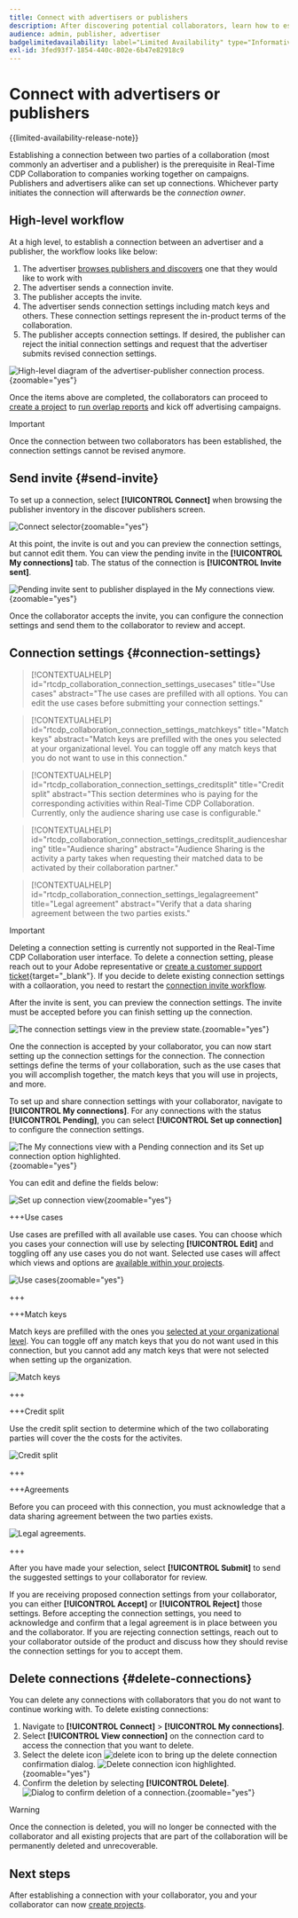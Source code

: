 ```yaml
---
title: Connect with advertisers or publishers
description: After discovering potential collaborators, learn how to establish connections and start collaborating on projects.
audience: admin, publisher, advertiser
badgelimitedavailability: label="Limited Availability" type="Informative" url="https://helpx.adobe.com/legal/product-descriptions/real-time-customer-data-platform-collaboration.html newtab=true"
exl-id: 3fed93f7-1854-440c-802e-6b47e82918c9
---
```

# Connect with advertisers or publishers

{{limited-availability-release-note}}

Establishing a connection between two parties of a collaboration (most commonly an advertiser and a publisher) is the prerequisite in Real-Time CDP Collaboration to companies working together on campaigns. Publishers and advertisers alike can set up connections. Whichever party initiates the connection will afterwards be the *connection owner*. 

## High-level workflow

At a high level, to establish a connection between an advertiser and a publisher, the workflow looks like below:

1. The advertiser [browses publishers and discovers](/help/guide/connect/discover-publishers.md) one that they would like to work with 
2. The advertiser sends a connection invite.
3. The publisher accepts the invite.
4. The advertiser sends connection settings including match keys and others. These connection settings represent the in-product terms of the collaboration.
5. The publisher accepts connection settings. If desired, the publisher can reject the initial connection settings and request that the advertiser submits revised connection settings.

![High-level diagram of the advertiser-publisher connection process.](/help/assets/connect/establish-connection/advertiser-publisher-connection-process.png){zoomable="yes"}

Once the items above are completed, the collaborators can proceed to [create a project](/help/guide/collaborate/manage-projects.md#create-project) to [run overlap reports](/help/guide/collaborate/discover.md) and kick off advertising campaigns.

>[!IMPORTANT]
>
>Once the connection between two collaborators has been established, the connection settings cannot be revised anymore. 

## Send invite {#send-invite}

To set up a connection, select **[!UICONTROL Connect]** when browsing the publisher inventory in the discover publishers screen.

![Connect selector](/help/assets/connect/establish-connection/connect-selection.png){zoomable="yes"}

At this point, the invite is out and you can preview the connection settings, but cannot edit them. You can view the pending invite in the **[!UICONTROL My connections]** tab. The status of the connection is **[!UICONTROL Invite sent]**.

![Pending invite sent to publisher displayed in the My connections view.](/help/assets/connect/establish-connection/pending-invite-sent.png){zoomable="yes"}

Once the collaborator accepts the invite, you can configure the connection settings and send them to the collaborator to review and accept.  

## Connection settings {#connection-settings}

>[!CONTEXTUALHELP]
>id="rtcdp_collaboration_connection_settings_usecases"
>title="Use cases"
>abstract="The use cases are prefilled with all options. You can edit the use cases before submitting your connection settings."

>[!CONTEXTUALHELP]
>id="rtcdp_collaboration_connection_settings_matchkeys"
>title="Match keys"
>abstract="Match keys are prefilled with the ones you selected at your organizational level. You can toggle off any match keys that you do not want to use in this connection."

>[!CONTEXTUALHELP]
>id="rtcdp_collaboration_connection_settings_creditsplit"
>title="Credit split"
>abstract="This section determines who is paying for the corresponding activities within Real-Time CDP Collaboration. Currently, only the audience sharing use case is configurable."

>[!CONTEXTUALHELP]
>id="rtcdp_collaboration_connection_settings_creditsplit_audiencesharing"
>title="Audience sharing"
>abstract="Audience Sharing is the activity a party takes when requesting their matched data to be activated by their collaboration partner."

>[!CONTEXTUALHELP]
>id="rtcdp_collaboration_connection_settings_legalagreement"
>title="Legal agreement"
>abstract="Verify that a data sharing agreement between the two parties exists."

>[!IMPORTANT]
>
>Deleting a connection setting is currently not supported in the Real-Time CDP Collaboration user interface. To delete a connection setting, please reach out to your Adobe representative or [create a customer support ticket](https://experienceleague.adobe.com/home?lang=en&support-tab=open-ticket#support){target="_blank"}. If you decide to delete existing connection settings with a collaoration, you need to restart the [connection invite workflow](#send-invite).

After the invite is sent, you can preview the connection settings. The invite must be accepted before you can finish setting up the connection.

![The connection settings view in the preview state.](/help/assets/connect/establish-connection/preview-connection-settings.png){zoomable="yes"}

One the connection is accepted by your collaborator, you can now start setting up the connection settings for the connection. The connection settings define the terms of your collaboration, such as the use cases that you will accomplish together, the match keys that you will use in projects, and more. 

To set up and share connection settings with your collaborator, navigate to **[!UICONTROL My connections]**. For any connections with the status **[!UICONTROL Pending]**, you can select **[!UICONTROL Set up connection]** to configure the connection settings. 

![The My connections view with a Pending connection and its Set up connection option highlighted.](/help/assets/connect/establish-connection/pending-connection.png){zoomable="yes"}

You can edit and define the fields below: 

![Set up connection view](/help/assets/connect/establish-connection/connection-view.png){zoomable="yes"}

+++Use cases

Use cases are prefilled with all available use cases. You can choose which you cases your connection will use by selecting **[!UICONTROL Edit]** and toggling off any use cases you do not want. Selected use cases will affect which views and options are [available within your projects](../collaborate/manage-projects.md#project-use-cases).

![Use cases](/help/assets/connect/establish-connection/view-use-cases.png){zoomable="yes"}

+++

+++Match keys

Match keys are prefilled with the ones you [selected at your organizational level](/help/guide/setup/onboard-organization.md#set-up-match-keys). You can toggle off any match keys that you do not want used in this connection, but you cannot add any match keys that were not selected when setting up the organization.

![Match keys](/help/assets/connect/establish-connection/match-keys.png)

+++

+++Credit split

Use the credit split section to determine which of the two collaborating parties will cover the the costs for the activites.

![Credit split](/help/assets/connect/establish-connection/edit-billing-ownership.png)

+++

+++Agreements

Before you can proceed with this connection, you must acknowledge that a data sharing agreement between the two parties exists. 

![Legal agreements.](/help/assets/connect/establish-connection/legal-agreement.png)

+++

After you have made your selection, select **[!UICONTROL Submit]** to send the suggested settings to your collaborator for review.

If you are receiving proposed connection settings from your collaborator, you can either **[!UICONTROL Accept]** or **[!UICONTROL Reject]** those settings. Before accepting the connection settings, you need to acknowledge and confirm that a legal agreement is in place between you and the collaborator. If you are rejecting connection settings, reach out to your collaborator outside of the product and discuss how they should revise the connection settings for you to accept them.

## Delete connections {#delete-connections}

You can delete any connections with collaborators that you do not want to continue working with. To delete existing connections: 

1. Navigate to **[!UICONTROL Connect]** > **[!UICONTROL My connections]**.
2. Select **[!UICONTROL View connection]** on the connection card to access the connection that you want to delete.
3. Select the delete icon ![delete icon](/help/assets/common/delete.svg) to bring up the delete connection confirmation dialog.
    ![Delete connection icon highlighted.](/help/assets/connect/establish-connection/delete-icon-highlighted.png){zoomable="yes"}
4. Confirm the deletion by selecting **[!UICONTROL Delete]**.
    ![Dialog to confirm deletion of a connection. ](/help/assets/connect/establish-connection/delete-connection-dialog.png){zoomable="yes"}

>[!WARNING]
>
>Once the connection is deleted, you will no longer be connected with the collaborator and all existing projects that are part of the collaboration will be permanently deleted and unrecoverable.

## Next steps

After establishing a connection with your collaborator, you and your collaborator can now [create projects](/help/guide/collaborate/manage-projects.md#create-project).
